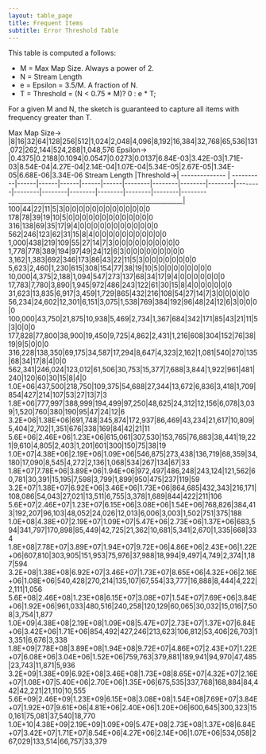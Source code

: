 ```yaml
---
layout: table_page
title: Frequent Items
subtitle: Error Threshold Table
---
```


This table is computed a follows:

* M = Max Map Size.  Always a power of 2.
* N = Stream Length
* e = Epsilon = 3.5/M.  A fraction of N.   
* T = Threshold = (N &lt; 0.75 * M)? 0 : e * T;

For a given M and N, the sketch is guaranteed to capture all items with frequency greater than T.


Max Map Size-> |8|16|32|64|128|256|512|1,024|2,048|4,096|8,192|16,384|32,768|65,536|131,072|262,144|524,288|1,048,576
Epsilon->      |0.4375|0.2188|0.1094|0.0547|0.0273|0.0137|6.84E-03|3.42E-03|1.71E-03|8.54E-04|4.27E-04|2.14E-04|1.07E-04|5.34E-05|2.67E-05|1.34E-05|6.68E-06|3.34E-06
Stream Length  |Threshold->|
-------------- | ----------|------|------|------|------|------|--------|--------|--------|--------|--------|--------|--------|--------|--------|--------|--------|--------
_______________________________________________________|
100|44|22|11|5|3|0|0|0|0|0|0|0|0|0|0|0|0|0
178|78|39|19|10|5|0|0|0|0|0|0|0|0|0|0|0|0|0
316|138|69|35|17|9|4|0|0|0|0|0|0|0|0|0|0|0|0
562|246|123|62|31|15|8|4|0|0|0|0|0|0|0|0|0|0|0
1,000|438|219|109|55|27|14|7|3|0|0|0|0|0|0|0|0|0|0
1,778|778|389|194|97|49|24|12|6|3|0|0|0|0|0|0|0|0|0
3,162|1,383|692|346|173|86|43|22|11|5|3|0|0|0|0|0|0|0|0
5,623|2,460|1,230|615|308|154|77|38|19|10|5|0|0|0|0|0|0|0|0
10,000|4,375|2,188|1,094|547|273|137|68|34|17|9|4|0|0|0|0|0|0|0
17,783|7,780|3,890|1,945|972|486|243|122|61|30|15|8|4|0|0|0|0|0|0
31,623|13,835|6,917|3,459|1,729|865|432|216|108|54|27|14|7|3|0|0|0|0|0
56,234|24,602|12,301|6,151|3,075|1,538|769|384|192|96|48|24|12|6|3|0|0|0|0
100,000|43,750|21,875|10,938|5,469|2,734|1,367|684|342|171|85|43|21|11|5|3|0|0|0
177,828|77,800|38,900|19,450|9,725|4,862|2,431|1,216|608|304|152|76|38|19|9|5|0|0|0
316,228|138,350|69,175|34,587|17,294|8,647|4,323|2,162|1,081|540|270|135|68|34|17|8|4|0|0
562,341|246,024|123,012|61,506|30,753|15,377|7,688|3,844|1,922|961|481|240|120|60|30|15|8|4|0
1.0E+06|437,500|218,750|109,375|54,688|27,344|13,672|6,836|3,418|1,709|854|427|214|107|53|27|13|7|3
1.8E+06|777,997|388,999|194,499|97,250|48,625|24,312|12,156|6,078|3,039|1,520|760|380|190|95|47|24|12|6
3.2E+06|1.38E+06|691,748|345,874|172,937|86,469|43,234|21,617|10,809|5,404|2,702|1,351|676|338|169|84|42|21|11
5.6E+06|2.46E+06|1.23E+06|615,061|307,530|153,765|76,883|38,441|19,221|9,610|4,805|2,403|1,201|601|300|150|75|38|19
1.0E+07|4.38E+06|2.19E+06|1.09E+06|546,875|273,438|136,719|68,359|34,180|17,090|8,545|4,272|2,136|1,068|534|267|134|67|33
1.8E+07|7.78E+06|3.89E+06|1.94E+06|972,497|486,248|243,124|121,562|60,781|30,391|15,195|7,598|3,799|1,899|950|475|237|119|59
3.2E+07|1.38E+07|6.92E+06|3.46E+06|1.73E+06|864,685|432,343|216,171|108,086|54,043|27,021|13,511|6,755|3,378|1,689|844|422|211|106
5.6E+07|2.46E+07|1.23E+07|6.15E+06|3.08E+06|1.54E+06|768,826|384,413|192,207|96,103|48,052|24,026|12,013|6,006|3,003|1,502|751|375|188
1.0E+08|4.38E+07|2.19E+07|1.09E+07|5.47E+06|2.73E+06|1.37E+06|683,594|341,797|170,898|85,449|42,725|21,362|10,681|5,341|2,670|1,335|668|334
1.8E+08|7.78E+07|3.89E+07|1.94E+07|9.72E+06|4.86E+06|2.43E+06|1.22E+06|607,810|303,905|151,953|75,976|37,988|18,994|9,497|4,749|2,374|1,187|594
3.2E+08|1.38E+08|6.92E+07|3.46E+07|1.73E+07|8.65E+06|4.32E+06|2.16E+06|1.08E+06|540,428|270,214|135,107|67,554|33,777|16,888|8,444|4,222|2,111|1,056
5.6E+08|2.46E+08|1.23E+08|6.15E+07|3.08E+07|1.54E+07|7.69E+06|3.84E+06|1.92E+06|961,033|480,516|240,258|120,129|60,065|30,032|15,016|7,508|3,754|1,877
1.0E+09|4.38E+08|2.19E+08|1.09E+08|5.47E+07|2.73E+07|1.37E+07|6.84E+06|3.42E+06|1.71E+06|854,492|427,246|213,623|106,812|53,406|26,703|13,351|6,676|3,338
1.8E+09|7.78E+08|3.89E+08|1.94E+08|9.72E+07|4.86E+07|2.43E+07|1.22E+07|6.08E+06|3.04E+06|1.52E+06|759,763|379,881|189,941|94,970|47,485|23,743|11,871|5,936
3.2E+09|1.38E+09|6.92E+08|3.46E+08|1.73E+08|8.65E+07|4.32E+07|2.16E+07|1.08E+07|5.40E+06|2.70E+06|1.35E+06|675,535|337,768|168,884|84,442|42,221|21,110|10,555
5.6E+09|2.46E+09|1.23E+09|6.15E+08|3.08E+08|1.54E+08|7.69E+07|3.84E+07|1.92E+07|9.61E+06|4.81E+06|2.40E+06|1.20E+06|600,645|300,323|150,161|75,081|37,540|18,770
1.0E+10|4.38E+09|2.19E+09|1.09E+09|5.47E+08|2.73E+08|1.37E+08|6.84E+07|3.42E+07|1.71E+07|8.54E+06|4.27E+06|2.14E+06|1.07E+06|534,058|267,029|133,514|66,757|33,379

